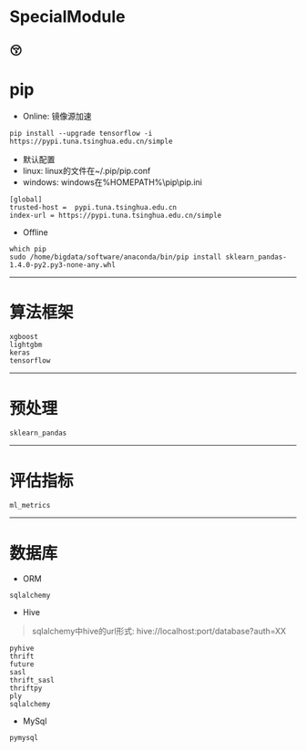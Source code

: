 # SpecialModule
:kissing_closed_eyes:
---
# pip
- Online: 镜像源加速
```
pip install --upgrade tensorflow -i https://pypi.tuna.tsinghua.edu.cn/simple
```

- 默认配置
 - linux: linux的文件在~/.pip/pip.conf
 - windows: windows在%HOMEPATH%\pip\pip.ini
```
[global]
trusted-host =  pypi.tuna.tsinghua.edu.cn
index-url = https://pypi.tuna.tsinghua.edu.cn/simple
```

- Offline
```
which pip
sudo /home/bigdata/software/anaconda/bin/pip install sklearn_pandas-1.4.0-py2.py3-none-any.whl
```
---

# 算法框架
```
xgboost
lightgbm
keras
tensorflow
```
---

# 预处理
```
sklearn_pandas
```
---

# 评估指标
```
ml_metrics
```
---

# 数据库
- ORM
```
sqlalchemy
```

- Hive
> sqlalchemy中hive的url形式: hive://localhost:port/database?auth=XX
```
pyhive
thrift
future
sasl
thrift_sasl
thriftpy
ply
sqlalchemy
```

- MySql
```
pymysql
```

